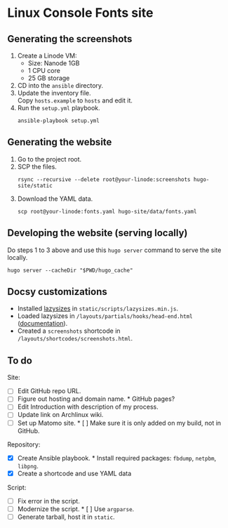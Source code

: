 # Linux Console Fonts site

## Generating the screenshots

1. Create a Linode VM:
   * Size: Nanode 1GB
   * 1 CPU core
   * 25 GB storage
1. CD into the `ansible` directory.
1. Update the inventory file.  
   Copy `hosts.example` to `hosts` and edit it.
1. Run the `setup.yml` playbook.
   ```
   ansible-playbook setup.yml
   ```


## Generating the website

1. Go to the project root.
1. SCP the files.
   ```
   rsync --recursive --delete root@your-linode:screenshots hugo-site/static
   ```
1. Download the YAML data.
   ```
   scp root@your-linode:fonts.yaml hugo-site/data/fonts.yaml
   ```


## Developing the website (serving locally)

Do steps 1 to 3 above and use this `hugo server` command to serve the site locally.

```
hugo server --cacheDir "$PWD/hugo_cache"
```


## Docsy customizations

* Installed [lazysizes](https://github.com/aFarkas/lazysizes) in `static/scripts/lazysizes.min.js`.
* Loaded lazysizes in `/layouts/partials/hooks/head-end.html` ([documentation](https://www.docsy.dev/docs/adding-content/lookandfeel/#customizing-templates)).
* Created a `screenshots` shortcode in `/layouts/shortcodes/screenshots.html`.


## To do

Site:

* [ ] Edit GitHub repo URL.
* [ ] Figure out hosting and domain name.
      * GitHub pages?
* [ ] Edit Introduction with description of my process.
* [ ] Update link on Archlinux wiki.
* [ ] Set up Matomo site.
      * [ ] Make sure it is only added on my build, not in GitHub.

Repository:

* [X] Create Ansible playbook.
      * Install required packages: `fbdump`, `netpbm`, `libpng`.
* [X] Create a shortcode and use YAML data

Script:

* [ ] Fix error in the script.
* [ ] Modernize the script.
      * [ ] Use `argparse`.
* [ ] Generate tarball, host it in `static`.
